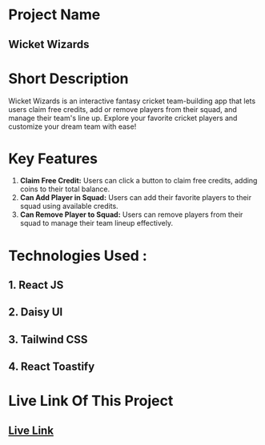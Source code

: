 

# Project Name
## Wicket Wizards

# Short Description
Wicket Wizards is an interactive fantasy cricket team-building app that lets users claim free credits, add or remove players from their squad, and manage their team's line up. Explore your favorite cricket players and customize your dream team with ease!

# Key Features
1. **Claim Free Credit:** Users can click a button to claim free credits, adding coins to their total balance.
2. **Can Add Player in Squad:** Users can add their favorite players to their squad using available credits.
3. **Can Remove Player to Squad:** Users can remove players from their squad to manage their team lineup effectively.


# Technologies Used : 

## 1. React JS
## 2. Daisy UI
## 3. Tailwind CSS
## 4. React Toastify


# Live Link Of This Project

## [Live Link](https://wicketwizards.netlify.app/)
